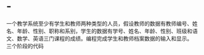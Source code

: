 # -
一个教学系统至少有学生和教师两种类型的人员，假设教师的数据有教师编号、姓名、年龄、性别、职称和系别，学生的数据有学号、姓名、年龄、性别、班级和语文、数学、英语三门课程的成绩。编程完成学生和教师档案数据的输入和显示。
三个阶段的代码
